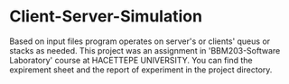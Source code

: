 # Client-Server-Simulation
Based on input files program operates on server's or clients' queus or stacks as needed.
This project was an assignment in 'BBM203-Software Laboratory' course at HACETTEPE UNIVERSITY. 
You can find the expirement sheet and the report of experiment in the project directory.
